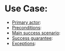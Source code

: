 # Use Case: 

- <u>Primary actor</u>:
- <u>Preconditions</u>:
- <u>Main success scenario</u>:
- <u>Success guarantee</u>:
- <u>Exceptions</u>: